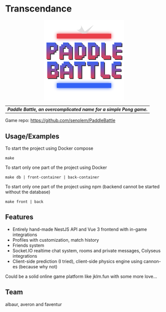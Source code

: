 # Transcendance

<p align="center">
  <img width="256" height="256" src="https://github.com/senolem/PaddleBattle/blob/74b4eb69757c8f5e3705d27b23f3512cc9286668/assets/Textures/logo.png">
  <table align="center">
    <tr>
        <td align="center"><strong><em>Paddle Battle, an overcomplicated name for a simple Pong game.</em></strong></td>
    </tr>
</table>
</p>

Game repo: https://github.com/senolem/PaddleBattle

## Usage/Examples

To start the project using Docker compose
```console
make
```

To start only one part of the project using Docker
```console
make db | front-container | back-container
```

To start only one part of the project using npm (backend cannot be started without the database)
```console
make front | back
```
## Features
- Entirely hand-made NestJS API and Vue 3 frontend with in-game integrations
- Profiles with customization, match history
- Friends system
- Socket.IO realtime chat system, rooms and private messages, Colyseus integrations
- Client-side prediction (I tried), client-side physics engine using cannon-es (because why not)

Could be a solid online game platform like jklm.fun with some more love...

## Team
albaur, averon and faventur
